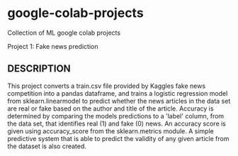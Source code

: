 # google-colab-projects
Collection of ML google colab projects 

Project 1: Fake news prediction
## DESCRIPTION
This project converts a train.csv file provided by Kaggles fake news competition into a pandas dataframe, and trains a logistic regression
              model from sklearn.linearmodel to predict whether the news articles in the data set are real or fake based on the author and title of the 
              article. Accuracy is determined by comparing the models predictions to a 'label' column, from the data set, that identifies real (1) and fake 
              (0) news. An accuracy score is given using accuracy_score from the sklearn.metrics module. A simple predictive system that is able to 
              predict the validity of any given article from the dataset is also created.

 
